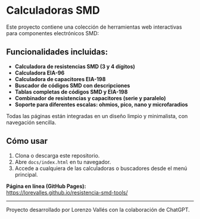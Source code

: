 # Calculadoras SMD

Este proyecto contiene una colección de herramientas web interactivas para componentes electrónicos SMD:

## Funcionalidades incluidas:

- **Calculadora de resistencias SMD (3 y 4 dígitos)**
- **Calculadora EIA-96**
- **Calculadora de capacitores EIA-198**
- **Buscador de códigos SMD con descripciones**
- **Tablas completas de códigos SMD y EIA-198**
- **Combinador de resistencias y capacitores (serie y paralelo)**
- **Soporte para diferentes escalas: ohmios, pico, nano y microfaradios**

Todas las páginas están integradas en un diseño limpio y minimalista, con navegación sencilla.

## Cómo usar

1. Clona o descarga este repositorio.
2. Abre `docs/index.html` en tu navegador.
3. Accede a cualquiera de las calculadoras o buscadores desde el menú principal.

**Página en línea (GitHub Pages):**  
https://lorevalles.github.io/resistencia-smd-tools/

---

Proyecto desarrollado por Lorenzo Vallés con la colaboración de ChatGPT.
